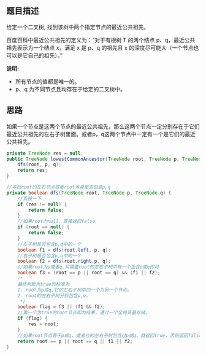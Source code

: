 ## 题目描述

给定一个二叉树, 找到该树中两个指定节点的最近公共祖先。

百度百科中最近公共祖先的定义为：“对于有根树 T 的两个结点 p、q，最近公共祖先表示为一个结点 x，满足 x 是 p、q 的祖先且 x 的深度尽可能大（一个节点也可以是它自己的祖先）。”

**说明:**

- 所有节点的值都是唯一的。
- p、q 为不同节点且均存在于给定的二叉树中。

## 思路

如果一个节点是这两个节点的最近公共祖先，那么这两个节点一定分别存在于它们最近公共祖先的左右子树里面。或者p，q这两个节点中一定有一个是它们的最近公共祖先。

```java
private TreeNode res = null;
public TreeNode lowestCommonAncestor(TreeNode root, TreeNode p, TreeNode q) {
    dfs(root, p, q);
    return res;
}

//寻找root的左右节点或者root本身是否包含p,q
private boolean dfs(TreeNode root, TreeNode p, TreeNode q) {
    //剪枝一下
    if (res != null) {
        return false;
    }
    //如果root为null，直接返回false
    if (root == null) {
        return false;
    }
    //左子树是否包含p,q中的一个
    boolean f1 = dfs(root.left, p, q);
    //右子树是否包含p,q中的一个
    boolean f2 = dfs(root.right,p, q);
    //如果root为p或者q,只需要root的左右子树中有一个包含p或q即可
    boolean f3 = (root == p || root == q) && (f1 || f2);
    /*
    最终判断为true的标准为
    1. root为p或q,它的左右子树中的一个为另一个节点。
    2. root的左右子树分别包含p,q。
     */
    boolean flag = f3 || (f1 && f2);
    //第一个为true的root节点即为结果，通过一个全局变量存储。
    if (flag) {
        res = root;
    }
    //如果root节点等于p或q，或者它的左右子树包含过p或q，就返回true，否则返回false
    return root == p || root == q || f1 || f2;
}
```
